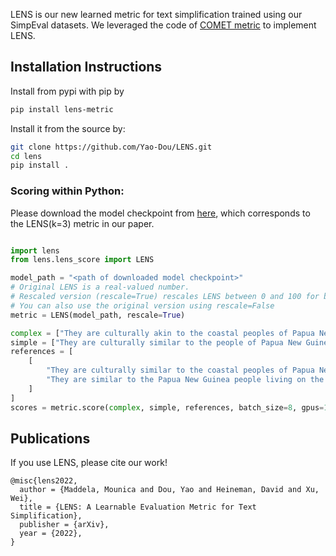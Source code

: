 LENS is our new learned metric for text simplification trained using our SimpEval datasets. 
We leveraged the code of [COMET metric](https://github.com/Unbabel/COMET) to implement LENS.

## Installation Instructions

Install from pypi with pip by

```bash
pip install lens-metric
```

Install it from the source by:

```bash
git clone https://github.com/Yao-Dou/LENS.git
cd lens
pip install .
```

### Scoring within Python:
Please download the model checkpoint from [here](https://drive.google.com/drive/folders/1unqQ_bpUjOdXcjTV6YmgCWF3l0sMcCvv), which corresponds to the LENS(k=3) metric in our paper.

```python

import lens
from lens.lens_score import LENS

model_path = "<path of downloaded model checkpoint>"
# Original LENS is a real-valued number. 
# Rescaled version (rescale=True) rescales LENS between 0 and 100 for better interpretability. 
# You can also use the original version using rescale=False
metric = LENS(model_path, rescale=True)

complex = ["They are culturally akin to the coastal peoples of Papua New Guinea."]
simple = ["They are culturally similar to the people of Papua New Guinea."]
references = [
    [
        "They are culturally similar to the coastal peoples of Papua New Guinea.",
        "They are similar to the Papua New Guinea people living on the coast."
    ]
]
scores = metric.score(complex, simple, references, batch_size=8, gpus=1)
```


## Publications
If you use LENS, please cite our work! 

```angular2html
@misc{lens2022,
  author = {Maddela, Mounica and Dou, Yao and Heineman, David and Xu, Wei},
  title = {LENS: A Learnable Evaluation Metric for Text Simplification},
  publisher = {arXiv},
  year = {2022},
}
```




